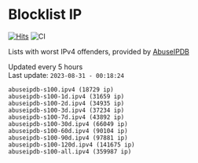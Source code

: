 # Blocklist IP

[![Hits](https://hits.seeyoufarm.com/api/count/incr/badge.svg?url=https%3A%2F%2Fgithub.com%2Fborestad%2Fblocklist-ip%2F&count_bg=%2379C83D&title_bg=%23555555&icon=&icon_color=%23E7E7E7&title=hits&edge_flat=false)](https://hits.seeyoufarm.com)  ![CI](https://img.shields.io/github/workflow/status/borestad/blocklist-ip/CI?style=flat-square)

Lists with worst IPv4 offenders, provided by [AbuseIPDB](https://www.abuseipdb.com/)

<!-- FOOTER-PLACEHOLDER -->
Updated every 5 hours<br>
Last update: `2023-08-31 - 00:18:24`
```
abuseipdb-s100.ipv4 (18729 ip)
abuseipdb-s100-1d.ipv4 (31659 ip)
abuseipdb-s100-2d.ipv4 (34935 ip)
abuseipdb-s100-3d.ipv4 (37234 ip)
abuseipdb-s100-7d.ipv4 (43892 ip)
abuseipdb-s100-30d.ipv4 (66049 ip)
abuseipdb-s100-60d.ipv4 (90104 ip)
abuseipdb-s100-90d.ipv4 (97881 ip)
abuseipdb-s100-120d.ipv4 (141675 ip)
abuseipdb-s100-all.ipv4 (359987 ip)
```
